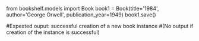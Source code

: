 from bookshelf.models import Book
book1 = Book(title='1984', author='George Orwell', publication_year=1949)
book1.save()

#Expexted ouput: successful creation of a new book instance
#(No output if creation of the instance is successful)

